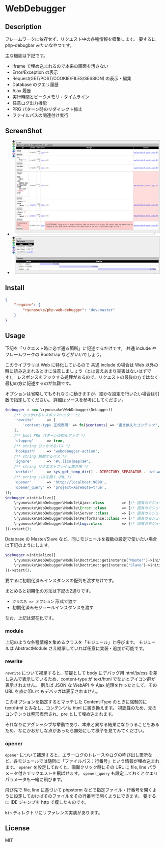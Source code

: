 WebDebugger
====

## Description

フレームワークに依存せず、リクエスト中の各種情報を収集します。
要するに php-debugbar みたいなやつです。

主な機能は下記です。

- iframe で埋め込まれるので本来の画面を汚さない
- Error/Exception の表示
- Request(GET/POST/COOKIE/FILES/SESSION) の表示・編集
- Database のクエリ履歴
- Ajax 履歴
- 実行時間とピークメモリ・タイムライン
- 任意ログ出力機能
- PRG パターン時のリダイレクト抑止
- ファイルパスの関連付け実行

## ScreenShot

- ![ScreenShot](ss-Database.png)
- ![ScreenShot](ss-Performance.png)

## Install

```json
{
    "require": {
        "ryunosuke/php-web-debugger": "dev-master"
    }
}
```

## Usage

下記を「リクエスト時に必ず通る箇所」に記述するだけです。
共通 include や フレームワークの Bootstrap などがいいでしょう。

このライブラリは Web に特化しているので 共通 include の場合は Web 以外の時に読み込まれるときに注意しましょう（とは言えあまり実害はないはずです）。
レスポンスをフックする処理があるので、リクエストの最後の方ではなく最初の方に記述するのが無難です。

オプションは省略してもそれなりに動きますが、細かな設定を行いたい場合は引数で指定してください。
詳細はソースを参考にしてください。

```php
$debugger = new \ryunosuke\WebDebugger\Debugger([
    /** ひっかけるレスポンスヘッダー */
    'rewrite'      => [
        'content-type 正規表現' => fn($contents) => "書き換えたコンテンツ",
    ],
    /** bool PRG パターンの抑止フラグ */
    'stopprg'      => true,
    /** string ひっかけるパス */
    'hookpath'     => 'webdebugger-action',
    /** string 無視するパス */
    'ignore'       => '#\.(ico|map)$#',
    /** string リクエストファイル置き場 */
    'workdir'      => sys_get_temp_dir() . DIRECTORY_SEPARATOR . 'wd-working',
    /** string パスを開く URL */
    'opener'       => 'http://localhost:9090',
    'opener_query' => 'project=X&remote=true',
]);
$debugger->initialize([
    \ryunosuke\WebDebugger\Module\Ajax::class        => [/* 固有のモジュールオプション */],
    \ryunosuke\WebDebugger\Module\Error::class       => [/* 固有のモジュールオプション */],
    \ryunosuke\WebDebugger\Module\Server::class      => [/* 固有のモジュールオプション */],
    \ryunosuke\WebDebugger\Module\Performance::class => [/* 固有のモジュールオプション */],
    \ryunosuke\WebDebugger\Module\Log::class         => [/* 固有のモジュールオプション */],
])->start();
```

Database の Master/Slave など、同じモジュールを複数の設定で使いたい場合は下記のようにします。

```php
$debugger->initialize([
    \ryunosuke\WebDebugger\Module\Doctrine::getInstance('Master')->initialize(['connection' => $masterConnection]),
    \ryunosuke\WebDebugger\Module\Doctrine::getInstance('Slave')->initialize(['connection' => $slaveConnection]),
])->start();
```

要するに初期化済みインスタンスの配列を渡すだけです。

まとめると初期化の方法は下記の2通りです。

-  `クラス名 => オプション` 形式で渡す
- 初期化済みモジュールインスタンスを渡す

なお、上記は混在化です。

### module

上記のような各種情報を集めるクラスを「モジュール」と呼びます。
モジュールは AbstractModule さえ継承していれば任意に実装・追加が可能です。

### rewrite

`rewrite` について補足すると、前提として body にデバッグ用 html/js/css を差し込んで表示しているため、content-type が text/html でないとアイコン群が表示されません。
例えば JSON な WebAPI や Ajax 処理を作ったとして、その URL を直に叩いてもデバッガは表示されません。

このオプションを指定するとマッチした Content-Type のときに強制的に text/html とみなし、コンテンツも html に書き換えます。
視認性のため、元のコンテンツは整形表示され、pre として埋め込まれます。

それなりにアグレッシブな挙動であり、本来と異なる結果になりうることもあるため、なにかおかしな点があったら無効にして様子を見てみてください。

### opener

`opener` について補足すると、エラーログのトレースやログの呼び出し箇所など、各モジュールでは随所に「ファイルパス：行番号」という情報が埋め込まれます。
`opener` を設定しておくと、画面クリック時にその URL に file, line パラメータ付きでリクエストを飛ばせます。
`opener_query` も設定しておくとクエリパラメータも一緒に飛びます。

飛び先で file, line に基づいて phpstorm などで指定ファイル・行番号を開くように設定しておけばそのファイルをその行番号で開くようにできます。
要するに IDE ジャンプを http で模したものです。

`bin` ディレクトリにリファレンス実装があります。

## License

MIT
